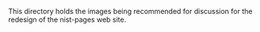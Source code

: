 This directory holds the images being recommended for discussion for the redesign of the nist-pages web site.
